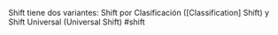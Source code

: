 Shift tiene dos variantes: Shift por Clasificación ([Classification] Shift) y Shift Universal (Universal Shift)
#shift